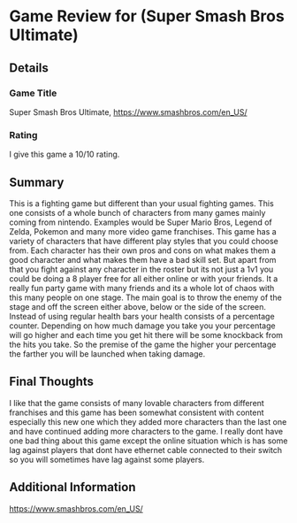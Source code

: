# Game Review for (Super Smash Bros Ultimate)

## Details

### Game Title
Super Smash Bros Ultimate, https://www.smashbros.com/en_US/

### Rating
I give this game a 10/10 rating.
## Summary
  This is a fighting game but different than your usual fighting games. This one consists of a whole bunch of characters from many games mainly coming from nintendo. Examples would be Super Mario Bros, Legend of Zelda, Pokemon and many more video game franchises.
  This game has a variety of characters that have different play styles that you could choose from. Each character has their own pros and cons on what makes them a good character and what makes them have a bad skill set. But apart from that you fight against any character in the roster but its not just a 1v1 you could be doing a 8 player free for all either online or with your friends. It a really fun party game with many friends and its a whole lot of chaos with this many people on one stage.
  The main goal is to throw the enemy of the stage and off the screen either above, below or the side of the screen. Instead of using regular health bars your health consists of a percentage counter. Depending on how much damage you take you your percentage will go higher and each time you get hit there will be some knockback from the hits you take. So the premise of the game the higher your percentage the farther you will be launched when taking damage.
  
## Final Thoughts
I like that the game consists of many lovable characters from different franchises and this game has been somewhat consistent with content especially this new one which they added more characters than the last one and have continued adding more characters to the game. I really dont have one bad thing about this game except the online situation which is has some lag against players that dont have ethernet cable connected to their switch so you will sometimes have lag against some players.

## Additional Information
https://www.smashbros.com/en_US/
